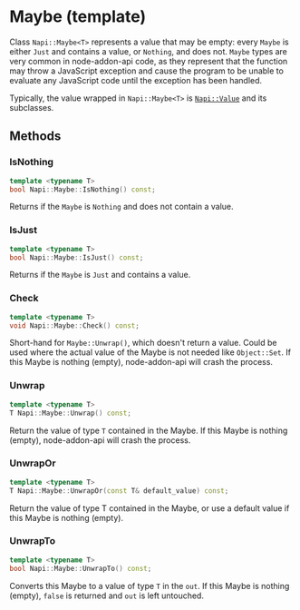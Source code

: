 # Maybe (template)

Class `Napi::Maybe<T>` represents a value that may be empty: every `Maybe` is
either `Just` and contains a value, or `Nothing`, and does not. `Maybe` types
are very common in node-addon-api code, as they represent that the function may
throw a JavaScript exception and cause the program to be unable to evaluate any
JavaScript code until the exception has been handled.

Typically, the value wrapped in `Napi::Maybe<T>` is [`Napi::Value`] and its
subclasses.

## Methods

### IsNothing

```cpp
template <typename T>
bool Napi::Maybe::IsNothing() const;
```

Returns if the `Maybe` is `Nothing` and does not contain a value.

### IsJust

```cpp
template <typename T>
bool Napi::Maybe::IsJust() const;
```

Returns if the `Maybe` is `Just` and contains a value.

### Check

```cpp
template <typename T>
void Napi::Maybe::Check() const;
```

Short-hand for `Maybe::Unwrap()`, which doesn't return a value. Could be used
where the actual value of the Maybe is not needed like `Object::Set`.
If this Maybe is nothing (empty), node-addon-api will crash the
process.

### Unwrap

```cpp
template <typename T>
T Napi::Maybe::Unwrap() const;
```

Return the value of type `T` contained in the Maybe. If this Maybe is
nothing (empty), node-addon-api will crash the process.

### UnwrapOr

```cpp
template <typename T>
T Napi::Maybe::UnwrapOr(const T& default_value) const;
```

Return the value of type T contained in the Maybe, or use a default
value if this Maybe is nothing (empty).

### UnwrapTo

```cpp
template <typename T>
bool Napi::Maybe::UnwrapTo() const;
```

Converts this Maybe to a value of type `T` in the `out`. If this Maybe is
nothing (empty), `false` is returned and `out` is left untouched.

[`Napi::Value`]: ./value.md
